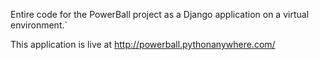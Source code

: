 Entire code for the PowerBall project as a Django application on a virtual environment.`

This application is live at http://powerball.pythonanywhere.com/
